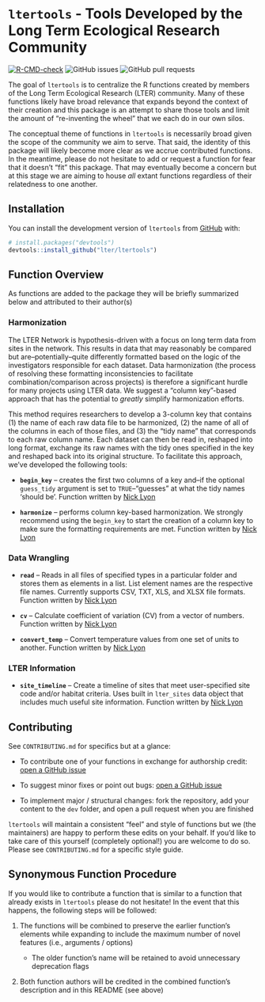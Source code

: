 
<!-- README.md is generated from README.Rmd. Please edit that file -->

# `ltertools` - Tools Developed by the Long Term Ecological Research Community

<!-- badges: start -->

[![R-CMD-check](https://github.com/lter/ltertools/actions/workflows/R-CMD-check.yaml/badge.svg)](https://github.com/lter/ltertools/actions/workflows/R-CMD-check.yaml)
![GitHub
issues](https://img.shields.io/github/issues-raw/lter/ltertools)
![GitHub pull
requests](https://img.shields.io/github/issues-pr/lter/ltertools)
<!-- badges: end -->

The goal of `ltertools` is to centralize the R functions created by
members of the Long Term Ecological Research (LTER) community. Many of
these functions likely have broad relevance that expands beyond the
context of their creation and this package is an attempt to share those
tools and limit the amount of “re-inventing the wheel” that we each do
in our own silos.

The conceptual theme of functions in `ltertools` is necessarily broad
given the scope of the community we aim to serve. That said, the
identity of this package will likely become more clear as we accrue
contributed functions. In the meantime, please do not hesitate to add or
request a function for fear that it doesn’t “fit” this package. That may
eventually become a concern but at this stage we are aiming to house
*all* extant functions regardless of their relatedness to one another.

## Installation

You can install the development version of `ltertools` from
[GitHub](https://github.com/) with:

``` r
# install.packages("devtools")
devtools::install_github("lter/ltertools")
```

## Function Overview

As functions are added to the package they will be briefly summarized
below and attributed to their author(s)

### Harmonization

The LTER Network is hypothesis-driven with a focus on long term data
from sites in the network. This results in data that may reasonably be
compared but are–potentially–quite differently formatted based on the
logic of the investigators responsible for each dataset. Data
harmonization (the process of resolving these formatting inconsistencies
to facilitate combination/comparison across projects) is therefore a
significant hurdle for many projects using LTER data. We suggest a
“column key”-based approach that has the potential to *greatly* simplify
harmonization efforts.

This method requires researchers to develop a 3-column key that contains
(1) the name of each raw data file to be harmonized, (2) the name of all
of the columns in each of those files, and (3) the “tidy name” that
corresponds to each raw column name. Each dataset can then be read in,
reshaped into long format, exchange its raw names with the tidy ones
specified in the key and reshaped back into its original structure. To
facilitate this approach, we’ve developed the following tools:

- **`begin_key`** – creates the first two columns of a key and–if the
  optional `guess_tidy` argument is set to `TRUE`–“guesses” at what the
  tidy names ‘should be’. Function written by [Nick
  Lyon](https://njlyon0.github.io/)

- **`harmonize`** – performs column key-based harmonization. We strongly
  recommend using the `begin_key` to start the creation of a column key
  to make sure the formatting requirements are met. Function written by
  [Nick Lyon](https://njlyon0.github.io/)

### Data Wrangling

- **`read`** – Reads in all files of specified types in a particular
  folder and stores them as elements in a list. List element names are
  the respective file names. Currently supports CSV, TXT, XLS, and XLSX
  file formats. Function written by [Nick
  Lyon](https://njlyon0.github.io/)

- **`cv`** – Calculate coefficient of variation (CV) from a vector of
  numbers. Function written by [Nick Lyon](https://njlyon0.github.io/)

- **`convert_temp`** – Convert temperature values from one set of units
  to another. Function written by [Nick
  Lyon](https://njlyon0.github.io/)

### LTER Information

- **`site_timeline`** – Create a timeline of sites that meet
  user-specified site code and/or habitat criteria. Uses built in
  `lter_sites` data object that includes much useful site information.
  Function written by [Nick Lyon](https://njlyon0.github.io/)

## Contributing

See `CONTRIBUTING.md` for specifics but at a glance:

- To contribute one of your functions in exchange for authorship credit:
  [open a GitHub issue](https://github.com/lter/ltertools/issues)

- To suggest minor fixes or point out bugs: [open a GitHub
  issue](https://github.com/lter/ltertools/issues)

- To implement major / structural changes: fork the repository, add your
  content to the `dev` folder, and open a pull request when you are
  finished

`ltertools` will maintain a consistent “feel” and style of functions but
we (the maintainers) are happy to perform these edits on your behalf. If
you’d like to take care of this yourself (completely optional!) you are
welcome to do so. Please see `CONTRIBUTING.md` for a specific style
guide.

## Synonymous Function Procedure

If you would like to contribute a function that is similar to a function
that already exists in `ltertools` please do not hesitate! In the event
that this happens, the following steps will be followed:

1.  The functions will be combined to preserve the earlier function’s
    elements while expanding to include the maximum number of novel
    features (i.e., arguments / options)

    - The older function’s name will be retained to avoid unnecessary
      deprecation flags

2.  Both function authors will be credited in the combined function’s
    description and in this README (see above)
